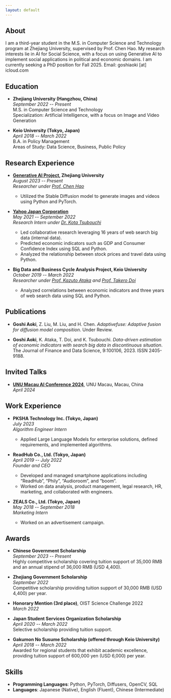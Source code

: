 ```yaml
---
layout: default
---
```


## About
I am a third-year student in the M.S. in Computer Science and Technology program at Zhejiang University, supervised by Prof. Chen Hao. My research interests lie in AI for Social Science, with a focus on using Generative AI to implement social applications in political and economic domains. 
I am currently seeking a PhD position for Fall 2025. 
Email: goshiaoki [at] icloud.com

## Education

- **Zhejiang University (Hangzhou, China)**  
  *September 2022 -- Present*  
  M.S. in Computer Science and Technology  
  Specialization: Artificial Intelligence, with a focus on Image and Video Generation  
  

- **Keio University (Tokyo, Japan)**  
  *April 2018 -- March 2022*  
  B.A. in Policy Management  
  Areas of Study: Data Science, Business, Public Policy  
  

## Research Experience

- **[Generative AI Project](http://www.cad.zju.edu.cn/zhongwen.html), Zhejiang University**  
  *August 2023 -- Present*  
  *Researcher under [Prof. Chen Hao](https://scholar.google.co.jp/citations?hl=en&user=FaOqRpcAAAAJ)*  
  - Utilized the Stable Diffusion model to generate images and videos using Python and PyTorch.

- **[Yahoo Japan Corporation](https://research.lycorp.co.jp/en)**  
  *May 2021 -- September 2022*  
  *Research Intern under [Dr. Kota Tsubouchi](https://scholar.google.co.jp/citations?user=NsopKNkAAAAJ&hl)*  
  - Led collaborative research leveraging 16 years of web search big data (internal data).
  - Predicted economic indicators such as GDP and Consumer Confidence Index using SQL and Python.
  - Analyzed the relationship between stock prices and travel data using Python.

- **Big Data and Business Cycle Analysis Project, Keio University**  
  *October 2019 -- March 2022*  
  *Researcher under [Prof. Kazuto Ataka](https://www.sfc.keio.ac.jp/faculty_profile/en/list/EI/kazuto-ataka.html) and [Prof. Takero Doi](https://scholar.google.com/citations?user=jqBbcGEAAAAJ&hl=en)*  
  - Analyzed correlations between economic indicators and three years of web search data using SQL and Python.

## Publications

- **Goshi Aoki**, Z. Liu, M. Liu, and H. Chen. *Adaptivefuse: Adaptive fusion for diffusion model composition*. Under Review.

- **Goshi Aoki**, K. Ataka, T. Doi, and K. Tsubouchi. *Data-driven estimation of economic indicators with search big data in discontinuous situation*. The Journal of Finance and Data Science, 9:100106, 2023. ISSN 2405-9188.

## Invited Talks

- **[UNU Macau AI Conference 2024](https://aimacau-2024.org/)**, UNU Macau, Macau, China  
  *April 2024*

## Work Experience

- **PKSHA Technology Inc. (Tokyo, Japan)**   
  *July 2023*  
  *Algorithm Engineer Intern*  
  - Applied Large Language Models for enterprise solutions, defined requirements, and implemented algorithms.

- **ReadHub Co., Ltd. (Tokyo, Japan)**  
  *April 2019 -- July 2022*  
  *Founder and CEO*  
  - Developed and managed smartphone applications including “ReadHub”, “Phily”, “Audioroom”, and “boom”.
  - Worked on data analysis, product management, legal research, HR, marketing, and collaborated with engineers.

- **ZEALS Co., Ltd. (Tokyo, Japan)**  
  *May 2018 -- September 2018*  
  *Marketing Intern*  
  - Worked on an advertisement campaign.

## Awards

- **Chinese Government Scholarship**  
  *September 2023 -- Present*  
  Highly competitive scholarship covering tuition support of 35,000 RMB and an annual stipend of 36,000 RMB (USD 4,400).

- **Zhejiang Government Scholarship**  
  *September 2022*  
  Competitive scholarship providing tuition support of 30,000 RMB (USD 4,400) per year.

- **Honorary Mention (3rd place)**, OIST Science Challenge 2022  
  *March 2022*

- **Japan Student Services Organization Scholarship**  
  *April 2020 -- March 2022*  
  Selective scholarship providing tuition support.

- **Gakumon No Susume Scholarship (offered through Keio University)**  
*April 2018 -- March 2022*  
Awarded  for regional students that exhibit academic excellence, providing tuition support of 600,000 yen (USD 6,000) per year.  


## Skills
- **Programming Languages**: Python, PyTorch, Diffusers, OpenCV, SQL
- **Languages**: Japanese (Native), English (Fluent), Chinese (Intermediate)